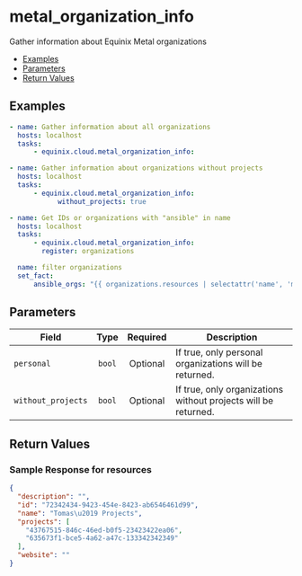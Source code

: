# metal_organization_info

Gather information about Equinix Metal organizations


- [Examples](#examples)
- [Parameters](#parameters)
- [Return Values](#return-values)

## Examples

```yaml
- name: Gather information about all organizations
  hosts: localhost
  tasks:
      - equinix.cloud.metal_organization_info:

```

```yaml
- name: Gather information about organizations without projects
  hosts: localhost
  tasks:
      - equinix.cloud.metal_organization_info:
            without_projects: true

```

```yaml
- name: Get IDs or organizations with "ansible" in name
  hosts: localhost
  tasks:
      - equinix.cloud.metal_organization_info:
        register: organizations

  name: filter organizations
  set_fact:
      ansible_orgs: "{{ organizations.resources | selectattr('name', 'match', desired_name_substring) }}"

```










## Parameters

| Field     | Type | Required | Description                                                                  |
|-----------|------|----------|------------------------------------------------------------------------------|
| `personal` | <center>`bool`</center> | <center>Optional</center> | If true, only personal organizations will be returned.   |
| `without_projects` | <center>`bool`</center> | <center>Optional</center> | If true, only organizations without projects will be returned.   |






## Return Values



### Sample Response for resources
```json
{
  "description": "",
  "id": "72342434-9423-454e-8423-ab6546461d99",
  "name": "Tomas\u2019 Projects",
  "projects": [
    "43767515-846c-46ed-b0f5-23423422ea06",
    "635673f1-bce5-4a62-a47c-133342342349"
  ],
  "website": ""
}
```


